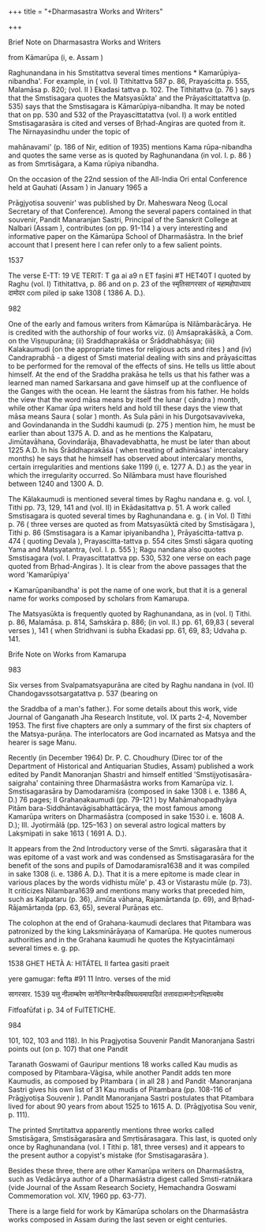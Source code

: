 +++
title = "+Dharmasastra Works and Writers"

+++

Brief Note on Dharmasastra Works and Writers 

from Kāmarūpa (i, e. Assam ) 

Raghunandana in his Smstitattva several times mentions * Kamarūpiya-nibandha'. For example, in ( vol. I) Tithitattva 587 p. 86, Prayaścitta p. 555, Malamāsa p. 820; (vol. II ) Ekadasi tattva p. 102. The Tithitattva (p. 76 ) says that the Smstisagara quotes the Matsyasūkta' and the Prāyaścittatattva (p. 535) says that the Smstisagara is Kāmarūpiya-nibandha. It may be noted that on pp. 530 and 532 of the Prayascittatattva (vol. I) a work entitled Smstisagarasāra is cited and verses of Bṛhad-Angiras are quoted from it. The Nirnayasindhu under the topic of 

mahānavami' (p. 186 of Nir, edition of 1935) mentions Kama rūpa-nibandha and quotes the same verse as is quoted by Raghunandana (in vol. I. p. 86 ) as from Smrtisāgara, a Kama rūpiya nibandha. 

On the occasion of the 22nd session of the All-India Ori ental Conference held at Gauhati (Assam ) in January 1965 a 

Prāgjyotisa souvenir' was published by Dr. Maheswara Neog (Local Secretary of that Conference). Among the several papers contained in that souvenir, Pandit Manaranjan Sastri, Principal of the Sanskrit College at Nalbari (Assam ), contributes (on pp. 91-114 ) a very interesting and informative paper on the Kāmarūpa School of Dharmaśāstra. In the brief account that I present here I can refer only to a few salient points. 

1537 

The verse E-TT: 19 VE TERIT: T ga ai a9 n ET faṣini \#T HET40T I quoted by Raghu (vol. I) Tithitattva, p. 86 and on p. 23 of the स्मृतिसागरसार of महामहोपाध्याय दामोदर com piled ip sake 1308 ( 1386 A. D.). 

982 



One of the early and famous writers from Kāmarūpa is Nilāmbarācārya. He is credited with the authorship of four works viz. (i) Amśaprakāśikā, a Com. on the Viṣṇupurāna; (ii) Sraddhaprakāśa or Śrāddhabhāsya; (iii) Kalakaumudi (on the appropriate times for religious acts and rites ) and (iv) Candraprabhā - a digest of Smsti material dealing with sins and prāyaścittas to be performed for the removal of the effects of sins. He tells us little about himself. At the end of the Sraddha prakāsa he tells us that his father was a learned man named Sarkarsana and gave himself up at the confluence of the Ganges with the ocean. He learnt the śāstras from his father. He holds the view that the word māsa means by itself the lunar ( cāndra ) month, while other Kamar ūpa writers held and hold till these days the view that māsa means Saura ( solar ) month. As Sula pāṇi in his Durgotsavaviveka, and Govindananda in the Suddhi kaumudi (p. 275 ) mention him, he must be earlier than about 1375 A. D. and as he mentions the Kalpataru, Jimūtavāhana, Govindarāja, Bhavadevabhatta, he must be later than about 1225 A.D. In his Śrāddhaprakāśa ( when treating of adhimāsas' intercalary months) he says that he himself has observed about intercalary months, certain irregularities and mentions śake 1199 (i, e. 1277 A. D.) as the year in which the irregularity occurred. So Nilāmbara must have flourished between 1240 and 1300 A. D. 

The Kālakaumudi is mentioned several times by Raghu nandana e. g. vol. I, Tithi pp. 73, 129, 141 and (vol. II) in Ekādasitattva p. 51. A work called Smstisagara is quoted several times by Raghunandana e. g. ( in Vol. I) Tithi p. 76 ( three verses are quoted as from Matsyasūktā cited by Smstisāgara ), Tithi p. 86 (Smstisagara is a Kamar ipiyanibandha ), Prāyaścitta-tattva p. 474 ( quoting Devala ), Prayascitta-tattva p. 554 cites Smsti sāgara quoting Yama and Matsyatantra, (vol. I. p. 555 ); Ragu nandana also quotes Smstisagara (vol. I. Prayascittatattva pp. 530, 532 one verse on each page quoted from Bṛhad-Angiras ). It is clear from the above passages that the word 'Kamarūpiya' 

• Kamarūpanibandha' is pot the name of one work, but that it is a general name for works composed by scholars from Kamarupa. 

The Matsyasūkta is frequently quoted by Raghunandana, as in (vol. I) Tithi. p. 86, Malamāsa. p. 814, Saṁskāra p. 886; (in vol. II.) pp. 61, 69,83 ( several verses ), 141 ( when Stridhvani is śubha Ekadasi pp. 61, 69, 83; Udvaha p. 141. 

Brife Note on Works from Kamarupa 

983 

Six verses from Svalpamatsyapurāna are cited by Raghu nandana in (vol. II) Chandogavssotsargatattva p. 537 (bearing on 

the Sraddba of a man's father.). For some details about this work, vide Journal of Ganganath Jha Research Institute, vol. IX parts 2-4, November 1953. The first five chapters are only a summary of the first six chapters of the Matsya-purāṇa. The interlocators are God incarnated as Matsya and the hearer is sage Manu. 

Recently (in December 1964) Dr. P. C. Choudhury (Direc tor of the Department of Historical and Antiquarian Studies, Assam) published a work edited by Pandit Manoranjan Shastri and himself entitled 'Smstijyotisasāra-saigraha' containing three Dharmaśāstra works from Kamarūpa viz. I. Smstisagarasāra by Damodaramiśra (composed in śake 1308 i. e. 1386 A, D.) 76 pages; II Grahaṇakaumudi (pp. 79-121 ) by Mahāmahopadhyāya Pitām bara-Siddhāntavāgisabhattācārya, the most famous among Kamarūpa writers on Dharmaśāstra (composed in sake 1530 i. e. 1608 A. D.); III. Jyotirmālā (pp. 125–163 ) on several astro logical matters by Lakṣmipati in sake 1613 ( 1691 A. D.). 

It appears from the 2nd Introductory verse of the Smrti. sāgarasāra that it was epitome of a vast work and was condensed as Smstisagarasāra for the benefit of the sons and pupils of Damodaramisra1638 and it was compiled in sake 1308 (i. e. 1386 A. D.). That it is a mere epitome is made clear in various places by the words vidhistu mūle' p. 43 or Vistarastu mūle (p. 73). It criticizes Nilambara1639 and mentions many works that preceded him, such as Kalpataru (p. 36), Jimūta vāhana, Rajamārtanda (p. 69), and Bṛhad-Rājamārtaṇda (pp. 63, 65), several Purāṇas etc. 

The colophon at the end of Grahana-kaumudi declares that Pitambara was patronized by the king Laksminārāyaṇa of Kamarūpa. He quotes numerous authorities and in the Grahana kaumudi he quotes the Kștyacintāmaṇi several times e. g. pp. 

1538 GHET HETÀ A: HITÁTEL II fartea gasiti praeit 

yere gamugar: fefta \#91 11 Intro. verses of the mid 

सागरसार. 1539 यत्तु नीलाम्बरेण सानेनिरग्नेश्चैकविषयत्वमापादितं तत्तावदात्मनोऽनभिज्ञत्वमेव 

Fitfoafūfat i p. 34 of FulTETICHE. 

984 



101, 102, 103 and 118). In his Pragjyotisa Souvenir Pandit Manoranjana Sastri points out (on p. 107) that one Pandit 

Taranath Goswami of Gauripur mentions 18 works called Kau mudis as composed by Pitambara-Vāgisa, while another Pandit adds ten more Kaumudis, as composed by Pitambara ( in all 28 ) and Pandit ·Manoranjana Sastri gives his own list of 31 Kau mudis of Pitambara (pp. 108-116 of Prāgjyotiṣa Souvenir ). Pandit Manoranjana Sastri postulates that Pitambara lived for about 90 years from about 1525 to 1615 A. D. (Prāgjyotisa Sou venir, p. 111). 

The printed Smṛtitattva apparently mentions three works called Smstisāgara, Smstisāgarasāra and Smṛtisārasagara. This last, is quoted only once by Raghunandana (vol. I Tithi p. 181, three verses) and it appears to the present author a copyist's mistake (for Smstisagarasāra ). 

Besides these three, there are other Kamarūpa writers on Dharmaśāstra, such as Vedācārya author of a Dharmaśāstra digest called Smsti-ratnākara (vide Journal of the Assam Research Society, Hemachandra Goswami Commemoration vol. XIV, 1960 pp. 63-77). 

There is a large field for work by Kāmarūpa scholars on the Dharmaśāstra works composed in Assam during the last seven or eight centuries. 
